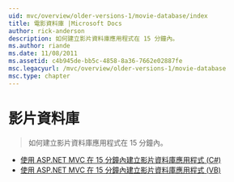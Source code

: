 ```yaml
---
uid: mvc/overview/older-versions-1/movie-database/index
title: 電影資料庫 |Microsoft Docs
author: rick-anderson
description: 如何建立影片資料庫應用程式在 15 分鐘內。
ms.author: riande
ms.date: 11/08/2011
ms.assetid: c4b945de-bb5c-4858-8a36-7662e02887fe
msc.legacyurl: /mvc/overview/older-versions-1/movie-database
msc.type: chapter
---
```

<a name="movie-database"></a>影片資料庫
====================
> 如何建立影片資料庫應用程式在 15 分鐘內。


- [使用 ASP.NET MVC 在 15 分鐘內建立影片資料庫應用程式 (C#)](create-a-movie-database-application-in-15-minutes-with-asp-net-mvc-cs.md)
- [使用 ASP.NET MVC 在 15 分鐘內建立影片資料庫應用程式 (VB)](create-a-movie-database-application-in-15-minutes-with-asp-net-mvc-vb.md)
